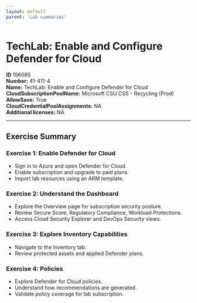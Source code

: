 ```yaml
---
layout: default
parent: 'Lab summaries'
---
```


# TechLab: Enable and Configure Defender for Cloud

**ID** 196085  
**Number:** 41-411-4  
**Name:** TechLab: Enable and Configure Defender for Cloud
**CloudSubscriptionPoolName:** Microsoft CSU CSS - Recycling (Prod)  
**AllowSave:** True  
**CloudCredentialPoolAssignments:** NA  
**Additional licenses:** NA  

---

## Exercise Summary

### Exercise 1: Enable Defender for Cloud
- Sign in to Azure and open Defender for Cloud.  
- Enable subscription and upgrade to paid plans.  
- Import lab resources using an ARM template.  

### Exercise 2: Understand the Dashboard
- Explore the Overview page for subscription security posture.  
- Review Secure Score, Regulatory Compliance, Workload Protections.  
- Access Cloud Security Explorer and DevOps Security views.  

### Exercise 3: Explore Inventory Capabilities
- Navigate to the Inventory tab.  
- Review protected assets and applied Defender plans.  

### Exercise 4: Policies
- Explore Defender for Cloud policies.  
- Understand how recommendations are generated.  
- Validate policy coverage for lab subscription.  
